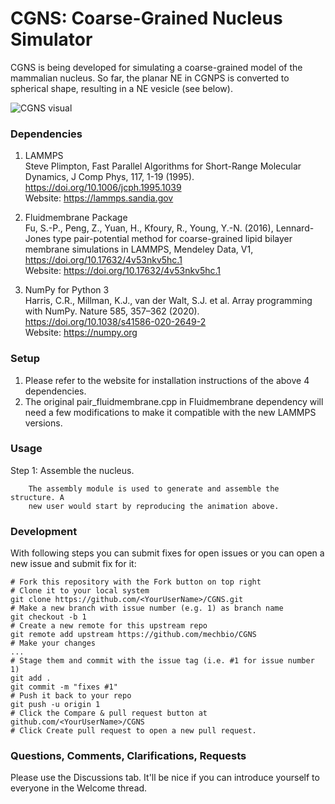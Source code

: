 # CGNS: Coarse-Grained Nucleus Simulator

CGNS is being developed for simulating a coarse-grained model of the mammalian
nucleus. So far, the planar NE in CGNPS is converted to spherical shape, resulting in a NE vesicle (see below).

![CGNS visual](vizNE.gif)

### Dependencies
1. LAMMPS \
Steve Plimpton, Fast Parallel Algorithms for Short-Range Molecular Dynamics,
J Comp Phys, 117, 1-19 (1995). https://doi.org/10.1006/jcph.1995.1039 \
Website: https://lammps.sandia.gov

2. Fluidmembrane Package \
Fu, S.-P., Peng, Z., Yuan, H., Kfoury, R., Young, Y.-N. (2016),
Lennard-Jones type pair-potential method for coarse-grained lipid bilayer
membrane simulations in LAMMPS, Mendeley Data, V1,
https://doi.org/10.17632/4v53nkv5hc.1 \
Website: https://doi.org/10.17632/4v53nkv5hc.1

3. NumPy for Python 3 \
Harris, C.R., Millman, K.J., van der Walt, S.J. et al. Array programming with
NumPy. Nature 585, 357–362 (2020). https://doi.org/10.1038/s41586-020-2649-2 \
Website: https://numpy.org

### Setup
1. Please refer to the website for installation instructions of the above 4
   dependencies.
2. The original pair_fluidmembrane.cpp in Fluidmembrane dependency will need a
   few modifications to make it compatible with the new LAMMPS versions.

### Usage
Step 1: Assemble the nucleus.

        The assembly module is used to generate and assemble the structure. A
        new user would start by reproducing the animation above.

### Development

With following steps you can submit fixes for open issues or you can open a new
issue and submit fix for it:

```shell
# Fork this repository with the Fork button on top right
# Clone it to your local system
git clone https://github.com/<YourUserName>/CGNS.git
# Make a new branch with issue number (e.g. 1) as branch name
git checkout -b 1
# Create a new remote for this upstream repo
git remote add upstream https://github.com/mechbio/CGNS
# Make your changes
...
# Stage them and commit with the issue tag (i.e. #1 for issue number 1)
git add .
git commit -m "fixes #1"
# Push it back to your repo
git push -u origin 1
# Click the Compare & pull request button at github.com/<YourUserName>/CGNS
# Click Create pull request to open a new pull request.
```

### Questions, Comments, Clarifications, Requests

Please use the Discussions tab. It'll be nice if you can introduce yourself to everyone in the Welcome thread.
